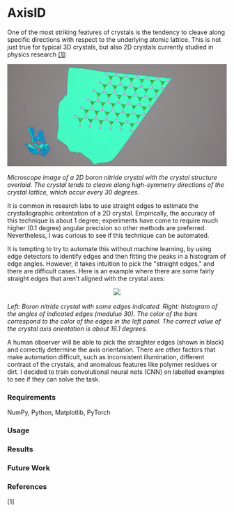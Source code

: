 # AxisID
One of the most striking features of crystals is the tendency to cleave along specific directions with respect to the underlying atomic lattice. This is not just true for typical 3D crystals, but also 2D crystals currently studied in physics research [[1]](#1):

<p align ="center">
<img src="figures/bn_with_lattice_crop.png" width=900>
</p>
  
*Microscope image of a 2D boron nitride crystal with the crystal structure overlaid. The crystal tends to cleave along high-symmetry directions of the crystal lattice, which occur every 30 degrees.*

It is common in research labs to use straight edges to estimate the crystallographic oritentation of a 2D crystal. Empirically, the accuracy of this technique is about 1 degree; experiments have come to require much higher (0.1 degree) angular precision so other methods are preferred. Nevertheless, I was curious to see if this technique can be automated. 

It is tempting to try to automate this without machine learning, by using edge detectors to identify edges and then fitting the peaks in a histogram of edge angles. However, it takes intuition to pick the "straight edges," and there are difficult cases. Here is an example where there are some fairly straight edges that aren't aligned with the crystal axes:

<p align ="center">
<img src="figures/hard_example.png" width=900>
</p>

*Left: Boron nitride crystal with some edges indicated. Right: histogram of the angles of indicated edges (moduluo 30). The color of the bars correspond to the color of the edges in the left panel. The correct value of the crystal axis orientation is about 16.1 degrees.*

A human observer will be able to pick the straighter edges (shown in black) and correctly determine the axis orientation. There are other factors that make automation difficult, such as inconsistent illumination, different contrast of the crystals, and anomalous features like polymer residues or dirt. I decided to train convolutional neural nets (CNN) on labelled examples to see if they can solve the task. 


### Requirements
NumPy, Python, Matplotlib, PyTorch

### Usage

### Results

### Future Work

### References

<a id="1">[1]</a> 
